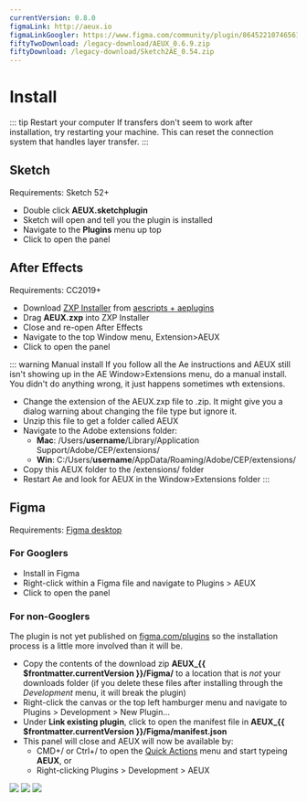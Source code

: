```yaml
---
currentVersion: 0.8.0
figmaLink: http://aeux.io
figmaLinkGoogler: https://www.figma.com/community/plugin/864522107465619637/AEUX
fiftyTwoDownload: /legacy-download/AEUX_0.6.9.zip
fiftyDownload: /legacy-download/Sketch2AE_0.54.zip
---
```


# Install

::: tip Restart your computer
If transfers don't seem to work after installation, try restarting your machine. This can reset the connection system that handles layer transfer.
:::

## Sketch

Requirements: Sketch 52+

- Double click **AEUX.sketchplugin**
- Sketch will open and tell you the plugin is installed
- Navigate to the **Plugins** menu up top
- Click to open the panel

## After Effects

Requirements: CC2019+

- Download [ZXP Installer](https://aescripts.com/learn/zxp-installer/) from [aescripts + aeplugins](https://aescripts.com/)
- Drag **AEUX.zxp** into ZXP Installer
- Close and re-open After Effects
- Navigate to the top Window menu, Extension>AEUX
- Click to open the panel

::: warning Manual install
If you follow all the Ae instructions and AEUX still isn't showing up in the AE Window>Extensions menu, do a manual install. You didn't do anything wrong, it just happens sometimes wth extensions.
- Change the extension of the AEUX.zxp file to .zip. It might give you a dialog warning about changing the file type but ignore it.
- Unzip this file to get a folder called AEUX
- Navigate to the Adobe extensions folder:
  - **Mac**: /Users/**username**/Library/Application Support/Adobe/CEP/extensions/
  - **Win**: C:/Users/**username**/AppData/Roaming/Adobe/CEP/extensions/
- Copy this AEUX folder to the /extensions/ folder
- Restart Ae and look for AEUX in the Window>Extensions folder
:::

## Figma

Requirements: [Figma desktop](https://www.figma.com/downloads/)
### For Googlers
- Install in <a :href="$frontmatter.figmaLinkGoogler">Figma</a>
- Right-click within a Figma file and navigate to Plugins > AEUX
- Click to open the panel

### For non-Googlers

The plugin is not yet published on [figma.com/plugins](http://figma.com/plugins) so the installation process is a little more involved than it will be.

- Copy the contents of the download zip **AEUX_{{ $frontmatter.currentVersion }}/Figma/** to a location that is *not* your downloads folder (if you delete these files after installing through the *Development* menu, it will break the plugin)
- Right-click the canvas or the top left hamburger menu and navigate to Plugins > Development > New Plugin…
- Under **Link existing plugin**, click to open the manifest file in **AEUX_{{ $frontmatter.currentVersion }}/Figma/manifest.json**
- This panel will close and AEUX will now be available by:
  - CMD+/ or Ctrl+/ to open the [Quick Actions](https://help.figma.com/hc/en-us/articles/360040328653-Use-shortcuts-and-quick-actions) menu and start typeing **AEUX**, or
  - Right-clicking Plugins > Development > AEUX

<img src="/figma-install-01.png" />
<img src="/figma-install-02.png" />
<img src="/figma-install-03.png" />